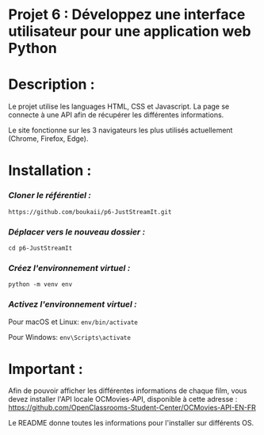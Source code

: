 # Projet 6 : Développez une interface utilisateur pour une application web Python

# Description :

Le projet utilise les languages HTML, CSS et Javascript. La page se connecte à une API afin de récupérer les différentes informations.

Le site fonctionne sur les 3 navigateurs les plus utilisés actuellement (Chrome, Firefox, Edge).



# Installation :

### **_Cloner le référentiel :_**
`https://github.com/boukaii/p6-JustStreamIt.git`

###  **_Déplacer vers le nouveau dossier :_**
`cd p6-JustStreamIt`

### **_Créez l'environnement virtuel :_**
`python -m venv env`

### _**Activez l'environnement virtuel :**_
Pour macOS et Linux: `env/bin/activate`

Pour Windows: `env\Scripts\activate`

# Important :

Afin de pouvoir afficher les différentes informations de chaque film, vous devez installer l'API locale OCMovies-API, disponible à cette adresse : https://github.com/OpenClassrooms-Student-Center/OCMovies-API-EN-FR

Le README donne toutes les informations pour l'installer sur différents OS.